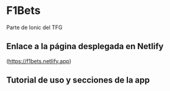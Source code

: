# F1Bets
Parte de Ionic del TFG

## Enlace a la página desplegada en Netlify
(https://f1bets.netlify.app)

## Tutorial de uso y secciones de la app
